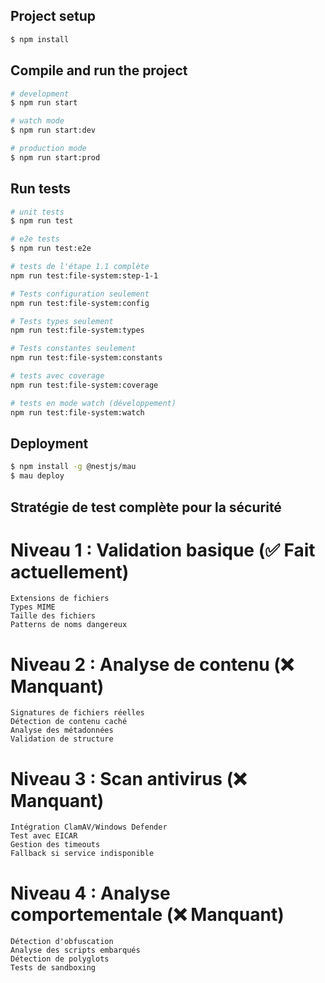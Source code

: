 
## Project setup

```bash
$ npm install
```

## Compile and run the project

```bash
# development
$ npm run start

# watch mode
$ npm run start:dev

# production mode
$ npm run start:prod
```

## Run tests

```bash
# unit tests
$ npm run test

# e2e tests
$ npm run test:e2e

# tests de l'étape 1.1 complète
npm run test:file-system:step-1-1

# Tests configuration seulement
npm run test:file-system:config

# Tests types seulement  
npm run test:file-system:types

# Tests constantes seulement
npm run test:file-system:constants

# tests avec coverage
npm run test:file-system:coverage

# tests en mode watch (développement)
npm run test:file-system:watch
```

## Deployment

```bash
$ npm install -g @nestjs/mau
$ mau deploy
```








## Stratégie de test complète pour la sécurité

# Niveau 1 : Validation basique (✅ Fait actuellement)
    Extensions de fichiers
    Types MIME
    Taille des fichiers
    Patterns de noms dangereux

# Niveau 2 : Analyse de contenu (❌ Manquant)
    Signatures de fichiers réelles
    Détection de contenu caché
    Analyse des métadonnées
    Validation de structure

# Niveau 3 : Scan antivirus (❌ Manquant)
    Intégration ClamAV/Windows Defender
    Test avec EICAR
    Gestion des timeouts
    Fallback si service indisponible

# Niveau 4 : Analyse comportementale (❌ Manquant)
    Détection d'obfuscation
    Analyse des scripts embarqués
    Détection de polyglots
    Tests de sandboxing